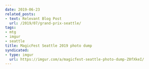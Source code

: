 ```yaml
---
date: 2019-06-23
related_posts:
- text: Relevant Blog Post
  url: /2019/07/grand-prix-seattle/
tags:
- mtg
- imgur
- seattle
title: MagicFest Seattle 2019 photo dump
syndicated:
- type: imgur
  url: https://imgur.com/a/magicfest-seattle-photo-dump-Z0fXkeI/
---
```



